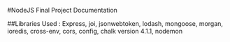 #NodeJS Final Project Documentation

##Libraries Used : Express, joi, jsonwebtoken, lodash, mongoose, morgan, ioredis, cross-env, cors, config, chalk version 4.1.1, nodemon
